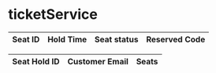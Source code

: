 # ticketService


| Seat ID  | Hold Time | Seat status  | Reserved Code |           
| ------------- | ------------- | ----------- | ------- |             

| Seat Hold ID  | Customer Email | Seats |
| ------------- | ------------- | ----------- |  
